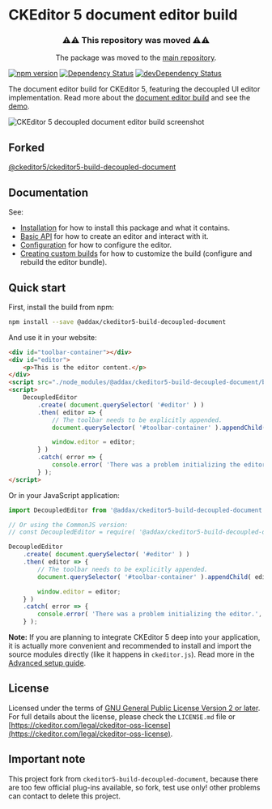 CKEditor 5 document editor build
========================================

<h3 align=center>⚠⚠ This repository was moved ⚠⚠</h3>

<p align=center>The package was moved to the <a href="https://github.com/ckeditor/ckeditor5/tree/master/packages">main repository</a>.</p>

[![npm version](https://badge.fury.io/js/%40ckeditor%2Fckeditor5-build-decoupled-document.svg)](https://www.npmjs.com/package/@addax/ckeditor5-build-decoupled-document)
[![Dependency Status](https://david-dm.org/ckeditor/ckeditor5-build-decoupled-document/status.svg)](https://david-dm.org/ckeditor/ckeditor5-build-decoupled-document)
[![devDependency Status](https://david-dm.org/ckeditor/ckeditor5-build-decoupled-document/dev-status.svg)](https://david-dm.org/ckeditor/ckeditor5-build-decoupled-document?type=dev)

The document editor build for CKEditor 5, featuring the decoupled UI editor implementation. Read more about the [document editor build](https://ckeditor.com/docs/ckeditor5/latest/builds/guides/overview.html#document-editor) and see the [demo](https://ckeditor.com/docs/ckeditor5/latest/examples/builds/document-editor.html).

![CKEditor 5 decoupled document editor build screenshot](https://c.cksource.com/a/1/img/npm/ckeditor5-build-decoupled-document.png)

## Forked

[@ckeditor5/ckeditor5-build-decoupled-document](https://github.com/ckeditor/ckeditor5-build-decoupled-document.git)

## Documentation

See:

* [Installation](https://ckeditor.com/docs/ckeditor5/latest/builds/guides/integration/installation.html) for how to install this package and what it contains.
* [Basic API](https://ckeditor.com/docs/ckeditor5/latest/builds/guides/integration/basic-api.html) for how to create an editor and interact with it.
* [Configuration](https://ckeditor.com/docs/ckeditor5/latest/builds/guides/integration/configuration.html) for how to configure the editor.
* [Creating custom builds](https://ckeditor.com/docs/ckeditor5/latest/builds/guides/development/custom-builds.html) for how to customize the build (configure and rebuild the editor bundle).

## Quick start

First, install the build from npm:

```bash
npm install --save @addax/ckeditor5-build-decoupled-document
```

And use it in your website:

```html
<div id="toolbar-container"></div>
<div id="editor">
	<p>This is the editor content.</p>
</div>
<script src="./node_modules/@addax/ckeditor5-build-decoupled-document/build/ckeditor.js"></script>
<script>
	DecoupledEditor
		.create( document.querySelector( '#editor' ) )
		.then( editor => {
			// The toolbar needs to be explicitly appended.
			document.querySelector( '#toolbar-container' ).appendChild( editor.ui.view.toolbar.element );

			window.editor = editor;
		} )
		.catch( error => {
			console.error( 'There was a problem initializing the editor.', error );
		} );
</script>
```

Or in your JavaScript application:

```js
import DecoupledEditor from '@addax/ckeditor5-build-decoupled-document';

// Or using the CommonJS version:
// const DecoupledEditor = require( '@addax/ckeditor5-build-decoupled-document' );

DecoupledEditor
	.create( document.querySelector( '#editor' ) )
	.then( editor => {
		// The toolbar needs to be explicitly appended.
		document.querySelector( '#toolbar-container' ).appendChild( editor.ui.view.toolbar.element );

		window.editor = editor;
	} )
	.catch( error => {
		console.error( 'There was a problem initializing the editor.', error );
	} );
```

**Note:** If you are planning to integrate CKEditor 5 deep into your application, it is actually more convenient and recommended to install and import the source modules directly (like it happens in `ckeditor.js`). Read more in the [Advanced setup guide](https://ckeditor.com/docs/ckeditor5/latest/builds/guides/integration/advanced-setup.html).

## License

Licensed under the terms of [GNU General Public License Version 2 or later](http://www.gnu.org/licenses/gpl.html). For full details about the license, please check the `LICENSE.md` file or [https://ckeditor.com/legal/ckeditor-oss-license](https://ckeditor.com/legal/ckeditor-oss-license).

## Important note

This project fork from `ckeditor5-build-decoupled-document`, because there are too few official plug-ins available, so fork, test use only! other problems can contact to delete this project.
